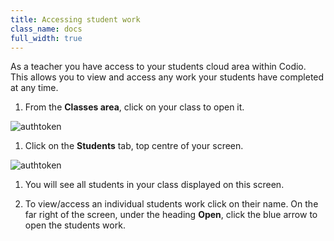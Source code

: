 ```yaml
---
title: Accessing student work
class_name: docs
full_width: true
---
```


As a teacher you have access to your students cloud area within Codio. This allows you to view and access any work your students have completed at any time.

1. From the **Classes area**, click on your class to open it. 
<img alt="authtoken" src="/img/docs/monitor_students/year10class.png" class="simple"/>

1. Click on the **Students** tab, top centre of your screen.
<img alt="authtoken" src="/img/docs/monitor_students/studentstab.png" class="simple"/>

1. You will see all students in your class displayed on this screen.

1. To view/access an individual students work click on their name. On the far right of the screen, under the heading **Open**, click the blue arrow to open the students work.

